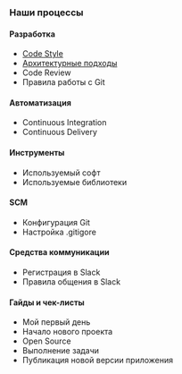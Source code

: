 ### Наши процессы

#### Разработка

- [Code Style](/processes/code-style.md)
- [Архитектурные подходы](/processes/architecture.md)
- Code Review
- Правила работы с Git

#### Автоматизация
- Continuous Integration
- Continuous Delivery

#### Инструменты
- Используемый софт
- Используемые библиотеки

#### SCM
- Конфигурация Git
- Настройка .gitigore

#### Средства коммуникации
- Регистрация в Slack
- Правила общения в Slack

#### Гайды и чек-листы
- Мой первый день
- Начало нового проекта
- Open Source
- Выполнение задачи
- Публикация новой версии приложения